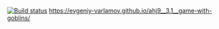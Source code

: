 [![Build status](https://ci.appveyor.com/api/projects/status/yf5demeiowu3g6l7?svg=true)](https://ci.appveyor.com/project/Evgeniy-Varlamov/ahj9-3-1-game-with-goblins)
https://evgeniy-varlamov.github.io/ahj9__3.1__game-with-goblins/
